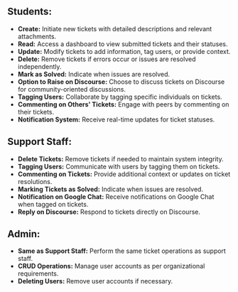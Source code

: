 ## Students:
- **Create:** Initiate new tickets with detailed descriptions and relevant attachments.
- **Read:** Access a dashboard to view submitted tickets and their statuses.
- **Update:** Modify tickets to add information, tag users, or provide context.
- **Delete:** Remove tickets if errors occur or issues are resolved independently.
- **Mark as Solved:** Indicate when issues are resolved.
- **Option to Raise on Discourse:** Choose to discuss tickets on Discourse for community-oriented discussions.
- **Tagging Users:** Collaborate by tagging specific individuals on tickets.
- **Commenting on Others' Tickets:** Engage with peers by commenting on their tickets.
- **Notification System:** Receive real-time updates for ticket statuses.

## Support Staff:
- **Delete Tickets:** Remove tickets if needed to maintain system integrity.
- **Tagging Users:** Communicate with users by tagging them on tickets.
- **Commenting on Tickets:** Provide additional context or updates on ticket resolutions.
- **Marking Tickets as Solved:** Indicate when issues are resolved.
- **Notification on Google Chat:** Receive notifications on Google Chat when tagged on tickets.
- **Reply on Discourse:** Respond to tickets directly on Discourse.

## Admin:
- **Same as Support Staff:** Perform the same ticket operations as support staff.
- **CRUD Operations:** Manage user accounts as per organizational requirements.
- **Deleting Users:** Remove user accounts if necessary.
